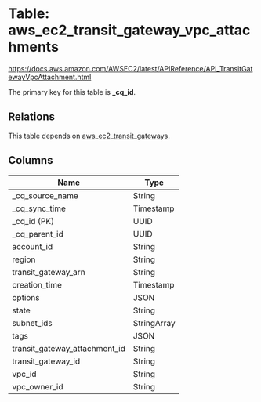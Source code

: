 # Table: aws_ec2_transit_gateway_vpc_attachments

https://docs.aws.amazon.com/AWSEC2/latest/APIReference/API_TransitGatewayVpcAttachment.html

The primary key for this table is **_cq_id**.

## Relations
This table depends on [aws_ec2_transit_gateways](aws_ec2_transit_gateways.md).


## Columns
| Name          | Type          |
| ------------- | ------------- |
|_cq_source_name|String|
|_cq_sync_time|Timestamp|
|_cq_id (PK)|UUID|
|_cq_parent_id|UUID|
|account_id|String|
|region|String|
|transit_gateway_arn|String|
|creation_time|Timestamp|
|options|JSON|
|state|String|
|subnet_ids|StringArray|
|tags|JSON|
|transit_gateway_attachment_id|String|
|transit_gateway_id|String|
|vpc_id|String|
|vpc_owner_id|String|